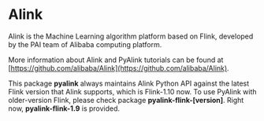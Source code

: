 # Alink

Alink is the Machine Learning algorithm platform based on Flink, developed by the PAI team of Alibaba computing platform.

More information about Alink and PyAlink tutorials can be found at [https://github.com/alibaba/Alink](https://github.com/alibaba/Alink).

This package **pyalink** always maintains Alink Python API against the latest Flink version that Alink supports, which is Flink-1.10 now.
To use PyAlink with older-version Flink, please check package **pyalink-flink-[version]**.
Right now, **pyalink-flink-1.9** is provided.
